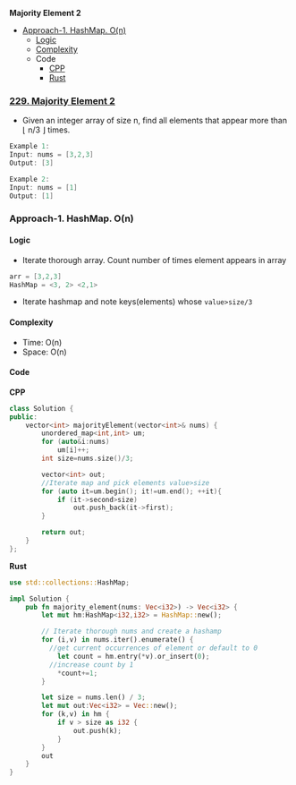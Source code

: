**Majority Element 2**
- [Approach-1. HashMap. O(n)](#a1)
  - [Logic](#l)
  - [Complexity](#c)
  - Code
    - [CPP](#cpp)
    - [Rust](#r)

### [229. Majority Element 2](https://leetcode.com/problems/majority-element-ii/description/)
- Given an integer array of size n, find all elements that appear more than ⌊ n/3 ⌋ times.
```c
Example 1:
Input: nums = [3,2,3]
Output: [3]

Example 2:
Input: nums = [1]
Output: [1]
```

<a name=a1></a>
### Approach-1. HashMap. O(n)
<a name=l></a>
#### Logic
- Iterate thorough array. Count number of times element appears in array
```c
arr = [3,2,3]
HashMap = <3, 2> <2,1>
```
- Iterate hashmap and note keys(elements) whose `value>size/3`

<a name=c></a>
#### Complexity
- Time: O(n)
- Space: O(n)

#### Code
<a name=cpp></a>
**CPP**
```cpp
class Solution {
public:
    vector<int> majorityElement(vector<int>& nums) {
        unordered_map<int,int> um;
        for (auto&i:nums)
            um[i]++;
        int size=nums.size()/3;

        vector<int> out;
        //Iterate map and pick elements value>size
        for (auto it=um.begin(); it!=um.end(); ++it){
            if (it->second>size)
                out.push_back(it->first);
        }

        return out;
    }
};
```

<a name=r></a>
**Rust**
```rs
use std::collections::HashMap;

impl Solution {
    pub fn majority_element(nums: Vec<i32>) -> Vec<i32> {
        let mut hm:HashMap<i32,i32> = HashMap::new();

        // Iterate thorough nums and create a hashamp
        for (i,v) in nums.iter().enumerate() {
          //get current occurrences of element or default to 0
            let count = hm.entry(*v).or_insert(0);
          //increase count by 1
            *count+=1;
        }

        let size = nums.len() / 3;
        let mut out:Vec<i32> = Vec::new();
        for (k,v) in hm {
            if v > size as i32 {
                out.push(k);
            }
        }
        out
    }
}
```
